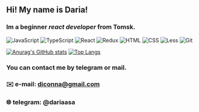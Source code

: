 ## Hi! My name is **Daria**!
### Im a beginner *react developer* from Tomsk.

![JavaScript](https://img.shields.io/badge/-JavaScript-090909?style=flat&logo=javascript)
![TypeScript](https://img.shields.io/badge/-TypeScript-090909?style=flat&logo=typescript)
![React](https://img.shields.io/badge/-React-090909?style=flat&logo=react)
![Redux](https://img.shields.io/badge/-Redux-090909?style=flat&logo=redux)
![HTML](https://img.shields.io/badge/-HTML-090909?style=flat&logo=html5)
![CSS](https://img.shields.io/badge/-CSS-090909?style=flat&logo=css)
![Less](https://img.shields.io/badge/-Less-090909?style=flat&logo=less)
![Git](https://img.shields.io/badge/-Git-090909?style=flat&logo=git)

[![Anurag's GitHub stats](https://github-readme-stats.vercel.app/api?username=Connant)](https://github.com/anuraghazra/github-readme-stats)
[![Top Langs](https://github-readme-stats.vercel.app/api/top-langs/?username=Connant)](https://github.com/anuraghazra/github-readme-stats)

### You can contact me by telegram or mail.
### ✉️ e-mail: diconna@gmail.com
### 🌐 telegram: @dariaasa

